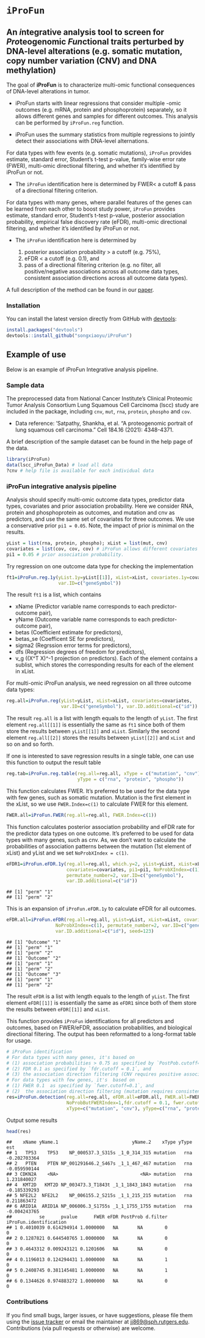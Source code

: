 
<!-- README.md is generated from README.Rmd. Please edit that file -->

# `iProFun`

## An *i*ntegrative analysis tool to screen for *Pro*teogenomic *Fun*ctional traits perturbed by DNA-level alterations (e.g. somatic mutation, copy number variation (CNV) and DNA methylation)

The goal of **iProFun** is to characterize multi-omic functional
consequences of DNA-level alterations in tumor.

-   iProFun starts with linear regressions that consider multiple -omic
    outcomes (e.g. mRNA, protein and phosphoprotein) separately, so it
    allows different genes and samples for different outcomes. This
    analysis can be performed by `iProFun.reg` function.

-   iProFun uses the summary statistics from multiple regressions to
    jointly detect their associations with DNA-level alternations.

For data types with few events (e.g. somatic mutations), `iProFun`
provides estimate, standard error, Student’s t-test p-value, family-wise
error rate (FWER), multi-omic directional filtering, and whether it’s
identified by iProFun or not.

-   The `iProFun` identification here is determined by FWER\< a cutoff &
    pass of a directional filtering criterion.

For data types with many genes, where parallel features of the genes can
be learned from each other to boost study power, `iProFun` provides
estimate, standard error, Student’s t-test p-value, posterior
association probability, empirical false discovery rate (eFDR),
multi-omic directional filtering, and whether it’s identified by iProFun
or not.

-   The `iProFun` identification here is determined by

    1.  posterior association probability > a cutoff (e.g. 75%),
    2.  eFDR \< a cutoff (e.g. 0.1), and
    3.  pass of a directional filtering criterion (e.g. no filter, all
        positive/negative associations across all outcome data types,
        consistent association directions across all outcome data
        types).

A full description of the method can be found in our
[paper](https://pubmed.ncbi.nlm.nih.gov/31227599/).

### Installation

You can install the latest version directly from GitHub with
[devtools](https://github.com/hadley/devtools):

``` r
install.packages("devtools")
devtools::install_github("songxiaoyu/iProFun")
```

## Example of use

Below is an example of iProFun Integrative analysis pipeline.

### Sample data

The preprocessed data from National Cancer Institute’s Clinical
Proteomic Tumor Analysis Consortium Lung Squamous Cell Carcinoma (lscc)
study are included in the package, including `cnv`, `mut`, `rna`,
`protein`, `phospho` and `cov`.

-   Data reference: ’Satpathy, Shankha, et al. “A proteogenomic portrait
    of lung squamous cell carcinoma.” Cell 184.16 (2021): 4348-4371.

A brief description of the sample dataset can be found in the help page
of the data.

``` r
library(iProFun)
data(lscc_iProFun_Data) # load all data
?cnv # help file is available for each individual data
```

### iProFun integrative analysis pipeline

Analysis should specify multi-omic outcome data types, predictor data
types, covariates and prior association probability. Here we consider
RNA, protein and phosphoprotein as outcomes, and mutation and cnv as
predictors, and use the same set of covariates for three outcomes. We
use a conservative prior `pi1 = 0.05`. Note, the impact of prior is
minimal on the results.

``` r
yList = list(rna, protein, phospho); xList = list(mut, cnv)
covariates = list(cov, cov, cov) # iProFun allows different covariates for different regressions, and here we repeat the same covariates for simplicity
pi1 = 0.05 # prior association probability. 
```

Try regression on one outcome data type for checking the implementation

``` r
ft1=iProFun.reg.1y(yList.1y=yList[[1]], xList=xList, covariates.1y=covariates[[1]],
                   var.ID=c("geneSymbol"))
```

The result `ft1` is a list, which contains

-   xName (Predictor variable name corresponds to each predictor-outcome
    pair),
-   yName (Outcome variable name corresponds to each predictor-outcome
    pair),
-   betas (Coefficient estimate for predictors),
-   betas_se (Coefficent SE for predictors),
-   sigma2 (Regrssion error terms for predictors),
-   dfs (Regression degrees of freedom for predictors),
-   v_g ((X^T X)^-1 projection on predictors). Each of the element
    contains a sublist, which stores the corresponding results for each
    of the element in xList.

For multi-omic iProFun analysis, we need regression on all three outcome
data types:

``` r
reg.all=iProFun.reg(yList=yList, xList=xList, covariates=covariates,
                    var.ID=c("geneSymbol"), var.ID.additional=c("id"))
```

The result `reg.all` is a list with length equals to the length of
`yList`. The first element `reg.all[[1]]` is essentially the same as
`ft1` since both of them store the results between `yList[[1]]` and
`xList`. Similarly the second element `reg.all[[2]]` stores the results
between `yList[[2]]` and `xList` and so on and so forth.

If one is interested to save regression results in a single table, one
can use this function to output the result table

``` r
reg.tab=iProFun.reg.table(reg.all=reg.all, xType = c("mutation", "cnv"), 
                          yType = c("rna", "protein", "phospho"))
```

This function calculates FWER. It’s preferred to be used for the data
type with few genes, such as somatic mutation. Mutation is the first
element in the xList, so we use `FWER.Index=c(1)` to calculate FWER for
this element.

``` r
FWER.all=iProFun.FWER(reg.all=reg.all, FWER.Index=c(1))
```

This function calculates posterior association probability and eFDR rate
for the predictor data types on one outcome. It’s preferred to be used
for data types with many genes, such as cnv. As, we don’t want to
calculate the probabilities of association patterns between the mutation
(1st element of xList) and yList and we set `NoProbXIndex = c(1)`.

``` r
eFDR1=iProFun.eFDR.1y(reg.all=reg.all, which.y=2, yList=yList, xList=xList,
                      covariates=covariates, pi1=pi1, NoProbXIndex=c(1),
                      permutate_number=2, var.ID=c("geneSymbol"),
                      var.ID.additional=c("id"))
```

    ## [1] "perm" "1"   
    ## [1] "perm" "2"

This is an expansion of `iProFun.eFDR.1y` to calculate eFDR for all
outcomes.

``` r
eFDR.all=iProFun.eFDR(reg.all=reg.all, yList=yList, xList=xList, covariates=covariates, pi1=pi1,
                  NoProbXIndex=c(1), permutate_number=2, var.ID=c("geneSymbol"),
                  var.ID.additional=c("id"), seed=123)
```

    ## [1] "Outcome" "1"      
    ## [1] "perm" "1"   
    ## [1] "perm" "2"   
    ## [1] "Outcome" "2"      
    ## [1] "perm" "1"   
    ## [1] "perm" "2"   
    ## [1] "Outcome" "3"      
    ## [1] "perm" "1"   
    ## [1] "perm" "2"

The result `eFDR` is a list with length equals to the length of `yList`.
The first element `eFDR[[1]]` is essentially the same as `eFDR1` since
both of them store the results between `eFDR[[1]]` and `xList`.

This function provides `iProFun` identifications for all predictors and
outcomes, based on FWER/eFDR, association probabilities, and biological
directional filtering. The output has been reformatted to a long-format
table for usage.

``` r
# iProFun identification
# For data types with many genes, it's based on 
# (1) association probabilities > 0.75 as specified by `PostPob.cutoff=0.75`,
# (2) FDR 0.1 as specified by `fdr.cutoff = 0.1`, and 
# (3) the association direction filtering (CNV requires positive associations as specified by the second element of`filter=c(0, 1)` ).
# For data types with few genes, it's  based on 
# (1) FWER 0.1  as specified by `fwer.cutoff=0.1`, and
# (2)  the association direction filtering (mutation requires consistent association directions as specified by the first element of`filter=c(0, 1)`).
res=iProFun.detection(reg.all=reg.all, eFDR.all=eFDR.all, FWER.all=FWER.all, filter=c(0, 1),
                      NoProbButFWERIndex=1,fdr.cutoff = 0.1, fwer.cutoff=0.1, PostPob.cutoff=0.75,
                      xType=c("mutation", "cnv"), yType=c("rna", "protein", "phospho"))
```

Output some results

``` r
head(res)
```

    ##    xName yName.1                           yName.2    xType yType          est
    ## 1   TP53    TP53    NP_000537.3_S315s _1_0_314_315 mutation   rna -0.202703364
    ## 2   PTEN    PTEN NP_001291646.2_S467s _1_1_467_467 mutation   rna -0.059590144
    ## 3 CDKN2A    <NA>                              <NA> mutation   rna  1.231840027
    ## 4  KMT2D   KMT2D NP_003473.3_T1843t _1_1_1843_1843 mutation   rna -0.185339293
    ## 5 NFE2L2  NFE2L2    NP_006155.2_S215s _1_1_215_215 mutation   rna  0.211863472
    ## 6 ARID1A  ARID1A NP_006006.3_S1755s _1_1_1755_1755 mutation   rna -0.004243765
    ##          se      pvalue      FWER eFDR PostProb d.filter iProFun.identification
    ## 1 0.4010039 0.614294914 1.0000000   NA       NA        0                      0
    ## 2 0.1287821 0.644540765 1.0000000   NA       NA        0                      0
    ## 3 0.4643312 0.009243121 0.1201606   NA       NA        0                      0
    ## 4 0.1196013 0.124294431 1.0000000   NA       NA        1                      0
    ## 5 0.2408745 0.381145481 1.0000000   NA       NA        1                      0
    ## 6 0.1344626 0.974883272 1.0000000   NA       NA        0                      0

### Contributions

If you find small bugs, larger issues, or have suggestions, please file
them using the [issue
tracker](https://github.com/songxiaoyu/iProFun/issues) or email the
maintainer at <jj869@sph.rutgers.edu>. Contributions (via pull requests
or otherwise) are welcome.
